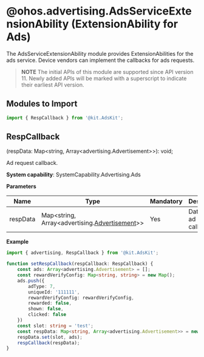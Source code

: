 # @ohos.advertising.AdsServiceExtensionAbility (ExtensionAbility for Ads)

The AdsServiceExtensionAbility module provides ExtensionAbilities for the ads service. Device vendors can implement the callbacks for ads requests.

> **NOTE**
> The initial APIs of this module are supported since API version 11. Newly added APIs will be marked with a superscript to indicate their earliest API version.

## Modules to Import

```ts
import { RespCallback } from '@kit.AdsKit';
```

## RespCallback

(respData: Map&lt;string, Array&lt;advertising.Advertisement&gt;&gt;): void;

Ad request callback.

**System capability**: SystemCapability.Advertising.Ads

**Parameters**

| Name     | Type                                                                                               | Mandatory| Description       | 
|----------|---------------------------------------------------------------------------------------------------|----|-----------|
| respData | Map&lt;string, Array&lt;advertising.[Advertisement](js-apis-advertising.md#advertisement)&gt;&gt; | Yes | Data in the ad request callback.| 

**Example**

```ts
import { advertising, RespCallback } from '@kit.AdsKit';

function setRespCallback(respCallback: RespCallback) {
    const ads: Array<advertising.Advertisement> = [];
    const rewardVerifyConfig: Map<string, string> = new Map();
    ads.push({
        adType: 7,
        uniqueId: '111111',
        rewardVerifyConfig: rewardVerifyConfig,
        rewarded: false,
        shown: false,
        clicked: false
    })
    const slot: string = 'test';
    const respData: Map<string, Array<advertising.Advertisement>> = new Map();
    respData.set(slot, ads);
    respCallback(respData);
}
```
